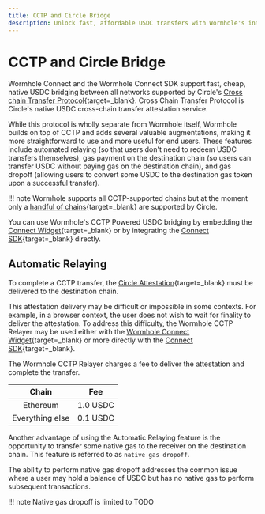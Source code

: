 ```yaml
---
title: CCTP and Circle Bridge
description: Unlock fast, affordable USDC transfers with Wormhole's integration of Circle's CCTP, featuring automatic relaying and native gas solutions.
---
```


# CCTP and Circle Bridge

Wormhole Connect and the Wormhole Connect SDK support fast, cheap, native USDC bridging between all networks supported by Circle's [Cross chain Transfer Protocol](https://www.circle.com/en/cross-chain-transfer-protocol){target=\_blank}. Cross Chain Transfer Protocol is Circle's native USDC cross-chain transfer attestation service.

While this protocol is wholly separate from Wormhole itself, Wormhole builds on top of CCTP and adds several valuable augmentations, making it more straightforward to use and more useful for end users. These features include automated relaying (so that users don't need to redeem USDC transfers themselves), gas payment on the destination chain (so users can transfer USDC without paying gas on the destination chain), and gas dropoff (allowing users to convert some USDC to the destination gas token upon a successful transfer).

!!! note
    Wormhole supports all CCTP-supported chains but at the moment only a [handful of chains](https://developers.circle.com/stablecoins/docs/supported-domains){target=\_blank} are supported by Circle.

You can use Wormhole's CCTP Powered USDC bridging by embedding the [Connect Widget](#){target=\_blank} or by integrating the [Connect SDK](#){target=\_blank} directly.

## Automatic Relaying

To complete a CCTP transfer, the [Circle Attestation](https://developers.circle.com/stablecoins/reference/getattestation){target=\_blank} must be delivered to the destination chain.

This attestation delivery may be difficult or impossible in some contexts. For example, in a browser context, the user does not wish to wait for finality to deliver the attestation. To address this difficulty, the Wormhole CCTP Relayer may be used either with the [Wormhole Connect Widget](#){target=\_blank} or more directly with the [Connect SDK](#){target=\_blank}.

The Wormhole CCTP Relayer charges a fee to deliver the attestation and complete the transfer.

|      Chain      |       Fee       |
|:---------------:|:---------------:|
|  Ethereum       |     1.0 USDC    |
| Everything else |     0.1 USDC    |

<!-- this is maybe the intended profit margin, but definitely not the total relaying cost -->

Another advantage of using the Automatic Relaying feature is the opportunity to transfer some native gas to the receiver on the destination chain. This feature is referred to as `native gas dropoff`.

The ability to perform native gas dropoff addresses the common issue where a user may hold a balance of USDC but has no native gas to perform subsequent transactions.

!!! note
    Native gas dropoff is limited to TODO <!-- ?? -->
